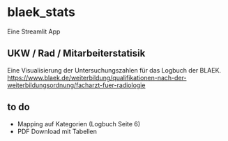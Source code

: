 # blaek_stats
Eine Streamlit App

## UKW / Rad / Mitarbeiterstatisik
Eine Visualisierung der Untersuchungszahlen für das Logbuch der BLAEK.
https://www.blaek.de/weiterbildung/qualifikationen-nach-der-weiterbildungsordnung/facharzt-fuer-radiologie

## to do
* Mapping auf Kategorien (Logbuch Seite 6)
* PDF Download mit Tabellen

